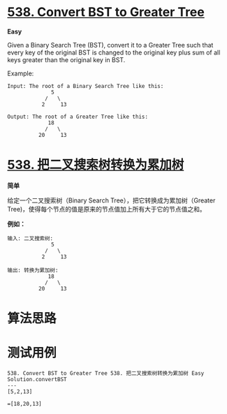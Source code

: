 # [538. Convert BST to Greater Tree][enTitle]

**Easy**

Given a Binary Search Tree (BST), convert it to a Greater Tree such that every key of the original BST is changed to the original key plus sum of all keys greater than the original key in BST.

Example:

```
Input: The root of a Binary Search Tree like this:
              5
            /   \
           2     13

Output: The root of a Greater Tree like this:
             18
            /   \
          20     13

```


# [538. 把二叉搜索树转换为累加树][cnTitle]

**简单**

给定一个二叉搜索树（Binary Search Tree），把它转换成为累加树（Greater Tree)，使得每个节点的值是原来的节点值加上所有大于它的节点值之和。

**例如：** 

```
输入: 二叉搜索树:
              5
            /   \
           2     13

输出: 转换为累加树:
             18
            /   \
          20     13

```


# 算法思路

# 测试用例
```
538. Convert BST to Greater Tree 538. 把二叉搜索树转换为累加树 Easy
Solution.convertBST
---
[5,2,13]

=[18,20,13]
```

[enTitle]: https://leetcode.com/problems/convert-bst-to-greater-tree/
[cnTitle]: https://leetcode-cn.com/problems/convert-bst-to-greater-tree/
